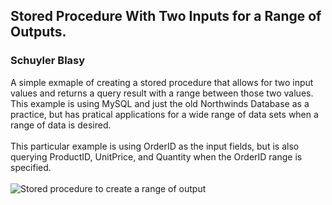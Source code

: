 ## Stored Procedure With Two Inputs for a Range of Outputs.
### Schuyler Blasy
A simple exmaple of creating a stored procedure that allows for two input values and returns a query result with a range between those two values. This example is using MySQL and just the old Northwinds Database as a practice, but has pratical applications for a wide range of data sets when a range of data is desired. </br></br> This particular example is using OrderID as the input fields, but is also querying ProductID, UnitPrice, and Quantity when the OrderID range is specified.</br></br> ![Stored procedure to create a range of output](https://github.com/skyblasy/SQLstoredproceduresrangeinput/blob/master/StoredProcedureSQL.JPG)




